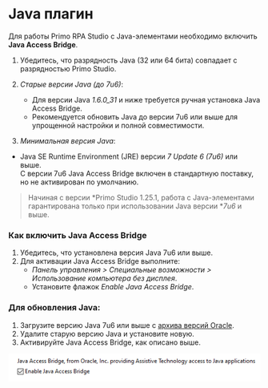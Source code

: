 # Java плагин

Для работы Primo RPA Studio с Java-элементами необходимо включить **Java Access Bridge**. 

1.  Убедитесь, что разрядность Java (32 или 64 бита) совпадает с разрядностью Primo Studio.

2. *Старые версии Java (до 7u6)*:  
   - Для версии Java *1.6.0_31* и ниже требуется ручная установка Java Access Bridge.  
   - Рекомендуется обновить Java до версии 7u6 или выше для упрощенной настройки и полной совместимости. 

3.  *Минимальная версия Java*:  
   - Java SE Runtime Environment (JRE) версии *7 Update 6 (7u6)* или выше.  
     С версии 7u6 Java Access Bridge включен в стандартную поставку, но не активирован по умолчанию.

  > Начиная с версии *Primo Studio 1.25.1, работа с Java-элементами гарантирована только при использовании Java версии **7u6* и выше.


### Как включить Java Access Bridge

1. Убедитесь, что установлена версия Java 7u6 или выше.  
2. Для активации Java Access Bridge выполните:  
   - *Панель управления > Специальные возможности > Использование компьютера без дисплея*.  
   - Установите флажок *Enable Java Access Bridge*.


### Для обновления Java:

1. Загрузите версию Java 7u6 или выше с [архива версий Oracle](https://www.oracle.com/java/technologies/downloads/archive/).  
2. Удалите старую версию Java и установите новую.  
3. Активируйте Java Access Bridge, как описано выше.


![](<../../../.gitbook/assets/image (772).png>)


